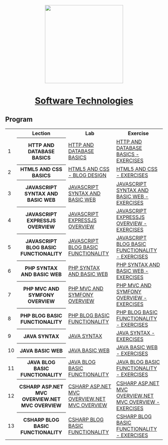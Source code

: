 <p align="center"><img src="http://spaceappschallengebulgaria.eu/sites/default/files/softuni.png" width = 250 /></p>

# <a href="https://softuni.bg/trainings/1939/programming-fundamentals-may-2018"><p align="center">Software Technologies<p></a>


## Program

<table>
<tr>
  <th></th><th>Lection</th><th>Lab</th><th>Exercise</th>
</tr>
<tr>
  <td>1</td>
  <th>HTTP AND DATABASE BASICS</th>
  <td><a href="" >HTTP AND DATABASE BASICS</a></td>
  <td><a href="" >HTTP AND DATABASE BASICS - EXERCISES</a></td>
</tr>
<tr>
  <td>2</td>
  <th>HTML5 AND CSS BASICS</th>
  <td><a href="https://github.com/kallyy7/Software-Technologies/tree/master/HTML5%20AND%20CSS%20-%20BLOG%20DESIGN" >HTML5 AND CSS - BLOG DESIGN</a></td>
  <td><a href="https://github.com/kallyy7/Software-Technologies/tree/master/HTML5%20and%20CSS%20-%20Exercises" >HTML5 AND CSS - EXERCISES</a></td>
</tr>
  <tr>
  <td>3</td>
    <th>JAVASCRIPT SYNTAX AND BASIC WEB</th>
    <td><a href="https://github.com/kallyy7/Software-Technologies/tree/master/JAVASCRIPT%20SYNTAX%20AND%20BASIC%20WEB-LAB" >JAVASCRIPT SYNTAX AND BASIC WEB</a></td>
    <td><a href="https://github.com/kallyy7/Software-Technologies/tree/master/JavaScript%20Basics%20-%20Exercises" >JAVASCRIPT SYNTAX AND BASIC WEB - EXERCISES</a></td>
</tr>
  <tr>
  <td>4</td>
    <th>JAVASCRIPT EXPRESSJS OVERVIEW</th>
    <td><a href="https://github.com/kallyy7/Software-Technologies/tree/master/JAVASCRIPT%20EXPRESSJS%20OVERVIEW%20-%20EXERCISES" >JAVASCRIPT EXPRESSJS OVERVIEW</a></td>
    <td><a href="https://github.com/kallyy7/Software-Technologies/tree/master/JAVASCRIPT%20EXPRESSJS%20OVERVIEW%20-%20EXERCISES" >JAVASCRIPT EXPRESSJS OVERVIEW - EXERCISES</a></td>
</tr>
  <tr>
  <td>5</td>
    <th>JAVASCRIPT BLOG BASIC FUNCTIONALITY</th>
    <td><a href="https://github.com/kallyy7/Software-Technologies/tree/master/JAVASCRIPT%20BLOG%20BASIC%20FUNCTIONALITY" >JAVASCRIPT BLOG BASIC FUNCTIONALITY</a></td>
    <td><a href="https://github.com/kallyy7/Software-Technologies/tree/master/JAVASCRIPT%20BLOG%20BASIC%20FUNCTIONALITY" >JAVASCRIPT BLOG BASIC FUNCTIONALITY - EXERCISES</a></td>
</tr>
  <tr>
  <td>6</td>
    <th>PHP SYNTAX AND BASIC WEB</th>
    <td><a href="" >PHP SYNTAX AND BASIC WEB</a></td>
    <td><a href="" >PHP SYNTAX AND BASIC WEB - EXERCISES</a></td>
</tr>
  <tr>
  <td>7</td>
    <th>PHP MVC AND SYMFONY OVERVIEW</th>
    <td><a href="" >PHP MVC AND SYMFONY OVERVIEW</a></td>
    <td><a href="" >PHP MVC AND SYMFONY OVERVIEW - EXERCISES</a></td>
</tr>
    <tr>
  <td>8</td>
    <th>PHP BLOG BASIC FUNCTIONALITY</th>
    <td><a href="" >PHP BLOG BASIC FUNCTIONALITY</a></td>
    <td><a href="" >PHP BLOG BASIC FUNCTIONALITY - EXERCISES</a></td>
</tr>
  </tr>
    <tr>
  <td>9</td>
    <th>JAVA SYNTAX</th>
    <td><a href="" >JAVA SYNTAX</a></td>
    <td><a href="" >JAVA SYNTAX - EXERCISES</a></td>
</tr>
<tr>
  <td>10</td>
    <th>JAVA BASIC WEB</th>
    <td><a href="" >JAVA BASIC WEB</a></td>
    <td><a href="" >JAVA BASIC WEB - EXERCISES</a></td>
</tr>
<tr>
  <td>11</td>
    <th>JAVA BLOG BASIC FUNCTIONALITY</th>
    <td><a href="" >JAVA BLOG BASIC FUNCTIONALITY</a></td>
    <td><a href="" >JAVA BLOG BASIC FUNCTIONALITY - EXERCISES</a></td>
</tr>
<tr>
  <td>12</td>
    <th>CSHARP ASP.NET MVC OVERVIEW.NET MVC OVERVIEW</th>
    <td><a href="" >CSHARP ASP.NET MVC OVERVIEW.NET MVC OVERVIEW</a></td>
    <td><a href="" >CSHARP ASP.NET MVC OVERVIEW.NET MVC OVERVIEW - EXERCISES</a></td>
</tr>
<tr>
  <td>13</td>
    <th>CSHARP BLOG BASIC FUNCTIONALITY</th>
    <td><a href="" >CSHARP BLOG BASIC FUNCTIONALITY</a></td>
    <td><a href="" >CSHARP BLOG BASIC FUNCTIONALITY - EXERCISES</a></td>
</tr>
</table>
